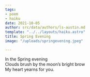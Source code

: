 ```yaml
---
tags:
- poem
- haiku
date: 2021-10-05
author: src/data/authors/ls-austin.md
template: "../../layouts/haiku.astro"
title: Spring Evening
image: "/uploads/springevening.jpeg"

---
```

In the Spring evening  
Clouds brush by the moon’s bright brow  
My heart yearns for you.